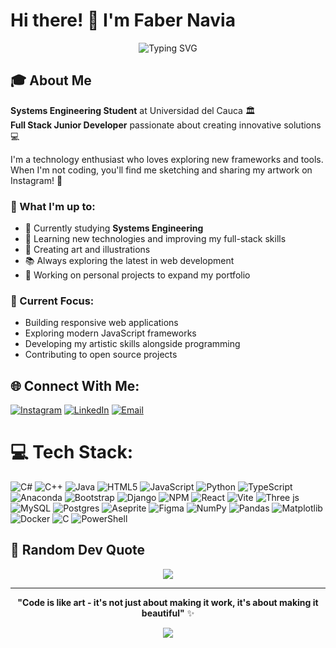 <!-- dimension recomended: 1584x396 pixels
![Cover image](https://i.pinimg.com/1200x/c4/1e/c5/c41ec5cbd820feb4ba78a014e679122f.jpg)
-->
# Hi there! 👋 I'm Faber Navia

<div align="center">
  <img src="https://readme-typing-svg.herokuapp.com?font=Fira+Code&weight=500&size=28&pause=1000&color=9D4EDD&center=true&vCenter=true&random=false&width=600&lines=Full+Stack+Developer+Jr.;Systems+Engineering+Student;Always+Learning+New+Tech;Creative+Problem+Solver" alt="Typing SVG" />
</div>

## 🎓 About Me

**Systems Engineering Student** at Universidad del Cauca 🏛️  
**Full Stack Junior Developer** passionate about creating innovative solutions 💻  

I'm a technology enthusiast who loves exploring new frameworks and tools. When I'm not coding, you'll find me sketching and sharing my artwork on Instagram! 🎨

### 🌟 What I'm up to:
- 🔭 Currently studying **Systems Engineering** 
- 🌱 Learning new technologies and improving my full-stack skills
- 🎨 Creating art and illustrations 
- 📚 Always exploring the latest in web development
- 🚀 Working on personal projects to expand my portfolio

### 🎯 Current Focus:
- Building responsive web applications
- Exploring modern JavaScript frameworks
- Developing my artistic skills alongside programming
- Contributing to open source projects


## 🌐 Connect With Me:
[![Instagram](https://img.shields.io/badge/Instagram-%23E4405F.svg?logo=Instagram&logoColor=white)](https://instagram.com/faber_navia) 
[![LinkedIn](https://img.shields.io/badge/LinkedIn-%230077B5.svg?logo=linkedin&logoColor=white)](https://linkedin.com/in/faber-navia)
[![Email](https://img.shields.io/badge/Email-D14836?style=flat&logo=gmail&logoColor=white)](mailto:johnnavia@unicauca.edu.co)

# 💻 Tech Stack:
![C#](https://img.shields.io/badge/c%23-%23239120.svg?style=for-the-badge&logo=csharp&logoColor=white) ![C++](https://img.shields.io/badge/c++-%2300599C.svg?style=for-the-badge&logo=c%2B%2B&logoColor=white) ![Java](https://img.shields.io/badge/java-%23ED8B00.svg?style=for-the-badge&logo=openjdk&logoColor=white) ![HTML5](https://img.shields.io/badge/html5-%23E34F26.svg?style=for-the-badge&logo=html5&logoColor=white) ![JavaScript](https://img.shields.io/badge/javascript-%23323330.svg?style=for-the-badge&logo=javascript&logoColor=%23F7DF1E) ![Python](https://img.shields.io/badge/python-3670A0?style=for-the-badge&logo=python&logoColor=ffdd54) ![TypeScript](https://img.shields.io/badge/typescript-%23007ACC.svg?style=for-the-badge&logo=typescript&logoColor=white) ![Anaconda](https://img.shields.io/badge/Anaconda-%2344A833.svg?style=for-the-badge&logo=anaconda&logoColor=white) ![Bootstrap](https://img.shields.io/badge/bootstrap-%238511FA.svg?style=for-the-badge&logo=bootstrap&logoColor=white) ![Django](https://img.shields.io/badge/django-%23092E20.svg?style=for-the-badge&logo=django&logoColor=white) ![NPM](https://img.shields.io/badge/NPM-%23CB3837.svg?style=for-the-badge&logo=npm&logoColor=white) ![React](https://img.shields.io/badge/react-%2320232a.svg?style=for-the-badge&logo=react&logoColor=%2361DAFB) ![Vite](https://img.shields.io/badge/vite-%23646CFF.svg?style=for-the-badge&logo=vite&logoColor=white) ![Three js](https://img.shields.io/badge/threejs-black?style=for-the-badge&logo=three.js&logoColor=white) ![MySQL](https://img.shields.io/badge/mysql-4479A1.svg?style=for-the-badge&logo=mysql&logoColor=white) ![Postgres](https://img.shields.io/badge/postgres-%23316192.svg?style=for-the-badge&logo=postgresql&logoColor=white) ![Aseprite](https://img.shields.io/badge/Aseprite-FFFFFF?style=for-the-badge&logo=Aseprite&logoColor=#7D929E) ![Figma](https://img.shields.io/badge/figma-%23F24E1E.svg?style=for-the-badge&logo=figma&logoColor=white) ![NumPy](https://img.shields.io/badge/numpy-%23013243.svg?style=for-the-badge&logo=numpy&logoColor=white) ![Pandas](https://img.shields.io/badge/pandas-%23150458.svg?style=for-the-badge&logo=pandas&logoColor=white) ![Matplotlib](https://img.shields.io/badge/Matplotlib-%23ffffff.svg?style=for-the-badge&logo=Matplotlib&logoColor=black) ![Docker](https://img.shields.io/badge/docker-%230db7ed.svg?style=for-the-badge&logo=docker&logoColor=white) ![C](https://img.shields.io/badge/c-%2300599C.svg?style=for-the-badge&logo=c&logoColor=white) ![PowerShell](https://img.shields.io/badge/PowerShell-%235391FE.svg?style=for-the-badge&logo=powershell&logoColor=white)

<!--
## 🎨 Creative Side
Beyond coding, I'm passionate about **digital art and illustration**. I regularly share my artwork on Instagram, combining my technical skills with creative expression. This artistic perspective helps me approach UI/UX design with a unique eye for aesthetics and user experience.
-->


## 💭 Random Dev Quote
<div align="center">
  
![](https://quotes-github-readme.vercel.app/api?type=horizontal&theme=tokyonight)

</div>

---

<div align="center">
  
**"Code is like art - it's not just about making it work, it's about making it beautiful"** ✨

[![](https://visitcount.itsvg.in/api?id=fabergg&icon=0&color=0)](https://visitcount.itsvg.in)

</div>

<!-- Proudly created with GPRM ( https://gprm.itsvg.in ) -->
